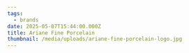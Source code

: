 ```yaml
---
tags:
  - brands
date: 2025-05-07T15:44:00.000Z
title: Ariane Fine Porcelain
thumbnail: /media/uploads/ariane-fine-porcelain-logo.jpg
---
```

